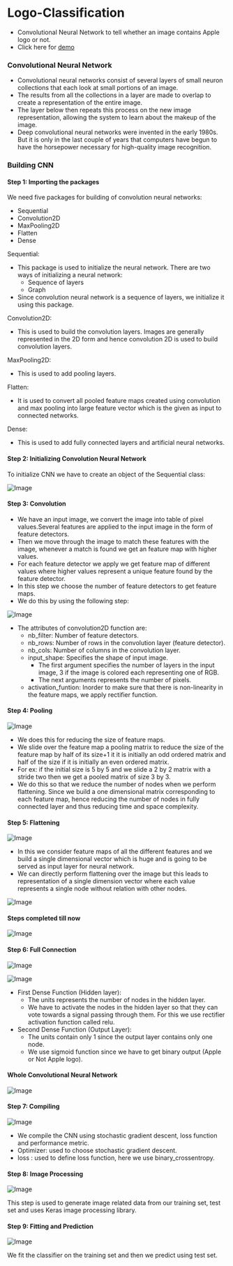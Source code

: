 # Logo-Classification
- Convolutional Neural Network to tell whether an image contains Apple logo or not.
- Click here for [demo](https://logo-classification-ravi.herokuapp.com/classify_logos/upload)

### Convolutional Neural Network
- Convolutional neural networks consist of several layers of small neuron collections that each look at small portions of an image.
- The results from all the collections in a layer are made to overlap to create a representation of the entire image.
- The layer below then repeats this process on the new image representation, allowing the system to learn about the makeup of the image.
- Deep convolutional neural networks were invented in the early 1980s. But it is only in the last couple of years that computers have begun to have the horsepower necessary for high-quality image recognition.

### Building CNN

#### Step 1: Importing the packages

We need five packages for building of convolution neural networks:
- Sequential
- Convolution2D
- MaxPooling2D
- Flatten
- Dense

Sequential:
  - This package is used to initialize the neural network. There are two ways of initializing a neural network:
	- Sequence of layers
	- Graph
  - Since convolution neural network is a sequence of layers, we initialize it using this package.

Convolution2D:
  - This is used to build the convolution layers. Images are generally represented in the 2D form and hence convolution 2D is used to build convolution layers.

MaxPooling2D:
  - This is used to add pooling layers.

Flatten:
  - It is used to convert all pooled feature maps created using convolution and max pooling into large feature vector which is the given as input to connected networks.

Dense:
  - This is used to add fully connected layers and artificial neural networks.

#### Step 2: Initializing Convolution Neural Network

To initialize CNN we have to create an object of the Sequential class:

![Image](images/1.png)

#### Step 3: Convolution

- We have an input image, we convert the image into table of pixel values.Several features are applied to the input image in the form of feature detectors.
- Then we move through the image to match these features with the image, whenever a match is found we get an feature map with higher values.
- For each feature detector we apply we get feature map of different values where higher values represent a  unique feature found by the feature detector.
- In this step we choose the number of feature detectors to get feature maps.
- We do this by using the following step:

![Image](images/2.png)

- The attributes of convolution2D function are:
  - nb_filter: Number of feature detectors.
  - nb_rows: Number of rows in the convolution layer (feature detector).
  - nb_cols: Number of columns in the convolution layer.
  - input_shape: Specifies the shape of input image.
    - The first argument specifies the number of layers in the input image, 3 if the image is colored each representing one of RGB.
    - The next arguments represents the number of pixels.
  - activation_funtion: Inorder to make sure that there is non-linearity in the feature maps, we apply rectifier function.

#### Step 4: Pooling

![Image](images/3.png)

- We does this for reducing the size of feature maps.
- We slide over the feature map a pooling matrix to reduce the size of the feature map by half of its size+1 it it is initially an odd ordered matrix and half of the size if it is initially an even ordered matrix.
- For ex: if the initial size is 5 by 5 and we slide a 2 by 2 matrix with a stride two then we get a pooled matrix of size 3 by 3.
- We do this so that we reduce the number of nodes when we perform flattening. Since we build a one dimensional matrix corresponding to each feature map, hence reducing the number of nodes in fully connected layer and thus reducing time and space complexity.

#### Step 5: Flattening

![Image](images/4.png)

- In this we consider feature maps of all the different features and we build a single dimensional vector which is huge and is going to be served as input layer for neural network.
- We can directly perform flattening over the image but this leads to representation of a single dimension vector where each value represents a single node without relation with other nodes.

![Image](images/5.png)

#### Steps completed till now

![Image](images/6.png)

#### Step 6: Full Connection

![Image](images/7.png)

![Image](images/8.png)

- First Dense Function (Hidden layer):
  - The units represents the number of nodes in the hidden layer.
  - We have to activate the nodes in the hidden layer so that they can vote towards a signal passing through them. For this we use rectifier activation function called relu.
- Second Dense Function (Output Layer):
  - The units contain only 1 since the output layer contains only one node.
  - We use sigmoid function since we have to get binary output (Apple or Not Apple logo).

#### Whole Convolutional Neural Network

![Image](images/9.png)

#### Step 7: Compiling

![Image](images/10.png)

- We compile the CNN using stochastic gradient descent, loss function and performance metric.
 - Optimizer: used to choose stochastic gradient descent.
 - loss : used to define loss function, here we use binary_crossentropy.

#### Step 8: Image Processing

![Image](images/11.png)

This step is used to generate image related data from our training set, test set and uses Keras image processing library.

#### Step 9: Fitting and Prediction

![Image](images/12.png)

We fit the classifier on the training set and then we predict using test set.
